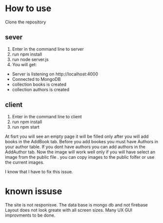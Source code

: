 # How to use
Clone the repository

## sever
1. Enter in the command line to server 
2. run npm install
3. run node server.js
4. You will get:
 - Server is listening on http://localhost:4000
 - Connected to MongoDB
 - collection books is created
 - collection authors is created

## client
1. Enter in the command line to client
2. run npm install
3. run npm start

At fisrt you will see an empty page it will be filled only after you will add books in the AddBook tab.
Before you add bookes you must have Authors in your author table.
If you dont have authors you can add authors in the AddAuthor tab.
Now the image will work well only if you will have select an image from the public file .
you can copy images to the public folfer or use the current images.

I know that I have to fix this issue.

# known issuse
The site is not responisve.
The data base is mongo db and not firebase
Layout does not look greate with all screen sizes.
Many UX GUI improvments to be done.
